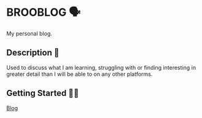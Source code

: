 # BROOBLOG 🗣️

My personal blog.

## Description 📝

Used to discuss what I am learning, struggling with or finding interesting in greater detail than I will be able to on any other platforms.

## Getting Started 🤷‍♂️

[Blog](http://www.brooblog.co.uk)
